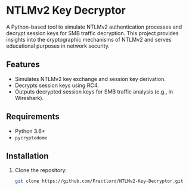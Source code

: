 # NTLMv2 Key Decryptor

A Python-based tool to simulate NTLMv2 authentication processes and decrypt session keys for SMB traffic decryption. This project provides insights into the cryptographic mechanisms of NTLMv2 and serves educational purposes in network security.

## Features
- Simulates NTLMv2 key exchange and session key derivation.
- Decrypts session keys using RC4.
- Outputs decrypted session keys for SMB traffic analysis (e.g., in Wireshark).

## Requirements
- Python 3.6+
- `pycryptodome`

## Installation
1. Clone the repository:
   ```bash
   git clone https://github.com/Fractlord/NTLMv2-Key-Decryptor.git
